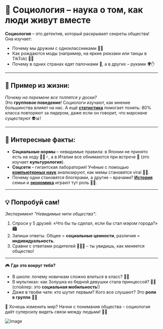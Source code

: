 # 👥 Социология – наука о том, как люди живут вместе

**Социология** – это детектив, который раскрывает секреты общества! Она изучает:  
- Почему мы дружим с одноклассниками 🎒👫  
- Как рождаются моды (например, на яркие рюкзаки или танцы в TikTok) 🕺💃  
- Почему в одних странах едят палочками 🥢, а в других – руками 🌍✋  

---

## 🌟 Пример из жизни:  
_Почему на перемене все толпятся у доски?_  
Это **групповое поведение**! Социологи изучают, как мнение большинства влияет на нас. А ещё **[статистика](./статистика.md)** помогает понять: 80% класса повторяют за лидером, даже если он говорит, что марсиане существуют 👽📊!

---

## 🔎 Интересные факты:  
- **Социальные нормы** – невидимые правила: в Японии не принято есть на ходу 🍱🚶♂️, а в Италии все обнимаются при встрече 🤗 (это изучает **культурология**).  
- **Соцсети** – гигантская лаборатория! Учёные с помощью **[компьютерных наук](./компьютерные-науки.md)** анализируют, как мемы становятся viral 🦠📲.  
- Почему одни становятся блогерами, а другие – врачами? **[История](./история.md)** семьи и **[экономика](./экономика.md)** играют тут роль 💼🎥.  

---

## 💡 Попробуй сам!  
_Эксперимент "Невидимые нити общества":_  
1. Спроси у 5 друзей: «Что бы ты сделал, если бы стал мэром города?» 🏙️  
2. Запиши ответы. Общее = **социальные ценности**, различия = **индивидуальность**.  
3. Сравни с ответами родителей 👨👩👧 – ты увидишь, как меняется общество!  

---

🎮 **Где это вокруг тебя?**  
- В школе: почему новичкам сложно влиться в класс? 🎒😔  
- В мультиках: как Золушка из бедной девушки стала принцессой? 👑🐭 (спойлер: это **социальная мобильность**!)  
- Даже в твоём чате: кто шутит первым? Кого все слушают? Это **роли в группе** 💬👑  

🚀 Хочешь изменить мир? Начни с понимания общества – социология даёт суперсилу видеть связи между людьми! 🔗✨

![image](https://github.com/user-attachments/assets/1d5cc5df-4a6c-460d-82fe-a630254de873)

